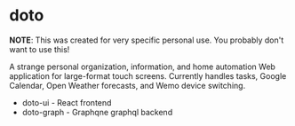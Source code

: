 # doto

**NOTE**: This was created for very specific personal use. You probably don't want to use this!

A strange personal organization, information, and home automation Web application for large-format
touch screens.  Currently handles tasks, Google Calendar, Open Weather forecasts, and Wemo device
switching.

- doto-ui - React frontend
- doto-graph - Graphqne graphql backend
